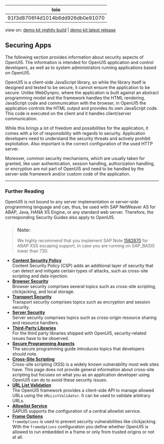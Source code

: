 <!-- loio91f3d8706f4d1014b6dd926db0e91070 -->

| loio |
| -----|
| 91f3d8706f4d1014b6dd926db0e91070 |

<div id="loio">

view on: [demo kit nightly build](https://sdk.openui5.org/nightly/#/topic/91f3d8706f4d1014b6dd926db0e91070) | [demo kit latest release](https://sdk.openui5.org/topic/91f3d8706f4d1014b6dd926db0e91070)</div>

## Securing Apps

The following section provides information about security aspects of OpenUI5. The information is intended for OpenUI5 application and control developers, as well as to system administrators running applications based on OpenUI5.

OpenUI5 is a client-side JavaScript library, so while the library itself is designed and tested to be secure, it cannot ensure the application to be secure. Unlike WebDynpro, where the application is built against an abstract programming model and the framework handles the HTML rendering, JavaScript code and communication with the browser, in OpenUI5 the application controls the HTML output and provides its own JavaScript code. This code is executed on the client and it handles client/server communication.

While this brings a lot of freedom and possibilities for the application, it comes with a lot of responsibility with regards to security. Application developers need to understand the security threats and actively prohibit exploitation. Also important is the correct configuration of the used HTTP server.

Moreover, common security mechanisms, which are usually taken for granted, like user authentication, session handling, authorization handling, or encryption are not part of OpenUI5 and need to be handled by the server-side framework and/or custom code of the application.

***

### Further Reading

OpenUI5 is not bound to any server implementation or server-side programming language and can, thus, be used with SAP NetWeaver AS for ABAP, Java, HANA XS Engine, or any standard web server. Therefore, the corresponding Security Guides also apply to OpenUI5.

> ### Note:  
> We highly recommend that you implement SAP Note [1582870](https://launchpad.support.sap.com/#/notes/1582870) for ABAP XSS escaping support, in case you are running on SAP\_BASIS lower than 730.

-   **[Content Security Policy](Content_Security_Policy_fe1a6db.md "Content Security Policy (CSP) adds an additional layer of security that can detect and mitigate certain types of attacks, such as
		cross-site scripting and data injection.")**  
Content Security Policy \(CSP\) adds an additional layer of security that can detect and mitigate certain types of attacks, such as cross-site scripting and data injection.
-   **[Browser Security](Browser_Security_91f3b66.md "Browser security comprises several topics such as cross-site scripting, clickjacking,
		and local storage.")**  
Browser security comprises several topics such as cross-site scripting, clickjacking, and local storage.
-   **[Transport Security](Transport_Security_91f3e60.md "Transport security comprises topics such as encryption and session
		security.")**  
Transport security comprises topics such as encryption and session security.
-   **[Server Security](Server_Security_91f3cac.md "Server security comprises topics such as cross-origin resource sharing and resource
		handlers.")**  
Server security comprises topics such as cross-origin resource sharing and resource handlers.
-   **[Third-Party Libraries](Third_Party_Libraries_91f3df4.md "For the third party libraries shipped with OpenUI5, security-related issues have to be
		observed. ")**  
For the third party libraries shipped with OpenUI5, security-related issues have to be observed.
-   **[Secure Programming Aspects](Secure_Programming_Aspects_91f3c40.md "The secure programming guide introduces topics that developers should note.")**  
The secure programming guide introduces topics that developers should note.
-   **[Cross-Site Scripting](Cross_Site_Scripting_91f0bd3.md "Cross-site scripting (XSS) is a widely known vulnerability most web sites have. This
		page does not provide general information about cross-site scripting but focuses on what you
		as an application developer using OpenUI5 can do to avoid these security issues.")**  
Cross-site scripting \(XSS\) is a widely known vulnerability most web sites have. This page does not provide general information about cross-site scripting but focuses on what you as an application developer using OpenUI5 can do to avoid these security issues.
-   **[URL List Validation](URL_List_Validation_91f3768.md "The OpenUI5 framework provides a client-side API to manage allowed URLs using
		the URLListValidator. It can be used to validate arbitrary URLs.")**  
The OpenUI5 framework provides a client-side API to manage allowed URLs using the `URLListValidator`. It can be used to validate arbitrary URLs.
-   **[Allowlist Service](Allowlist_Service_d04a6d4.md "SAPUI5 supports the configuration of a central allowlist service.")**  
SAPUI5 supports the configuration of a central allowlist service.
-   **[Frame Options](Frame_Options_62d9c4d.md "frameOptions is used to prevent security vulnerabilities like
		clickjacking. With the frameOptions configuration you define whether OpenUI5 is allowed to run
		embedded in a frame or only from trusted origins or not at all.")**  
`frameOptions` is used to prevent security vulnerabilities like clickjacking. With the `frameOptions` configuration you define whether OpenUI5 is allowed to run embedded in a frame or only from trusted origins or not at all.

